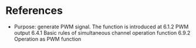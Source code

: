 # References
- Purpose: generate PWM signal. The function is introduced at 6.1.2 PWM output 
6.4.1 Basic rules of simultaneous channel operation function
6.9.2 Operation as PWM function
